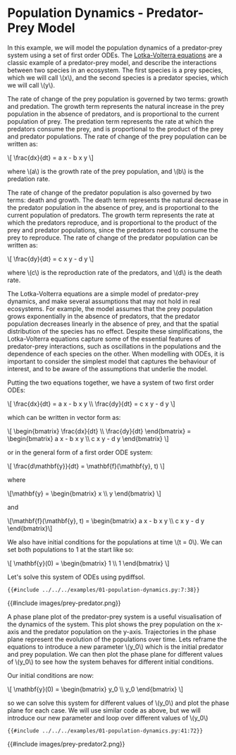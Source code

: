 # Population Dynamics - Predator-Prey Model

In this example, we will model the population dynamics of a predator-prey system using a set of first order ODEs. The [Lotka-Volterra equations](https://en.wikipedia.org/wiki/Lotka%E2%80%93Volterra_equations) are a classic example of a predator-prey model, and describe the interactions between two species in an ecosystem. The first species is a prey species, which we will call \\(x\\), and the second species is a predator species, which we will call \\(y\\).

The rate of change of the prey population is governed by two terms: growth and predation. The growth term represents the natural increase in the prey population in the absence of predators, and is proportional to the current population of prey. The predation term represents the rate at which the predators consume the prey, and is proportional to the product of the prey and predator populations. The rate of change of the prey population can be written as:

\\[
\frac{dx}{dt} = a x - b x y
\\]

where \\(a\\) is the growth rate of the prey population, and \\(b\\) is the predation rate.

The rate of change of the predator population is also governed by two terms: death and growth. The death term represents the natural decrease in the predator population in the absence of prey, and is proportional to the current population of predators. The growth term represents the rate at which the predators reproduce, and is proportional to the product of the prey and predator populations, since the predators need to consume the prey to reproduce. The rate of change of the predator population can be written as:

\\[
\frac{dy}{dt} = c x y - d y
\\]

where \\(c\\) is the reproduction rate of the predators, and \\(d\\) is the death rate.

The Lotka-Volterra equations are a simple model of predator-prey dynamics, and make several assumptions that may not hold in real ecosystems. For example, the model assumes that the prey population grows exponentially in the absence of predators, that the predator population decreases linearly in the absence of prey, and that the spatial distribution of the species has no effect. Despite these simplifications, the Lotka-Volterra equations capture some of the essential features of predator-prey interactions, such as oscillations in the populations and the dependence of each species on the other. When modelling with ODEs, it is important to consider the simplest model that captures the behaviour of interest, and to be aware of the assumptions that underlie the model.

Putting the two equations together, we have a system of two first order ODEs:

\\[
\frac{dx}{dt} = a x - b x y \\\\
\frac{dy}{dt} = c x y - d y
\\]

which can be written in vector form as:

\\[
\begin{bmatrix}
\frac{dx}{dt} \\\\
\frac{dy}{dt}
\end{bmatrix} = \begin{bmatrix}
a x - b x y \\\\
c x y - d y
\end{bmatrix}
\\]

or in the general form of a first order ODE system:

\\[
\frac{d\mathbf{y}}{dt} = \mathbf{f}(\mathbf{y}, t)
\\]

where

\\[\mathbf{y} = \begin{bmatrix} x \\\\ y \end{bmatrix} \\]

and

\\[\mathbf{f}(\mathbf{y}, t) = \begin{bmatrix} a x - b x y \\\\ c x y - d y \end{bmatrix}\\]

We also have initial conditions for the populations at time \\(t = 0\\). We can set both populations to 1 at the start like so:

\\[
\mathbf{y}(0) = \begin{bmatrix} 1 \\\\ 1 \end{bmatrix}
\\]

Let's solve this system of ODEs using pydiffsol.

```python,ignore
{{#include ../../../examples/01-population-dynamics.py:7:38}}
```

{{#include images/prey-predator.png}}

A phase plane plot of the predator-prey system is a useful visualisation of the dynamics of the system. This plot shows the prey population on the x-axis and the predator population on the y-axis. Trajectories in the phase plane represent the evolution of the populations over time. Lets reframe the equations to introduce a new parameter \\(y_0\\) which is the initial predator and prey population. We can then plot the phase plane for different values of \\(y_0\\) to see how the system behaves for different initial conditions.

Our initial conditions are now:

\\[
\mathbf{y}(0) = \begin{bmatrix} y_0 \\\\ y_0 \end{bmatrix}
\\]

so we can solve this system for different values of \\(y_0\\) and plot the phase plane for each case. We will use similar code as above, but we will introduce our new parameter and loop over different values of \\(y_0\\)

```python,ignore
{{#include ../../../examples/01-population-dynamics.py:41:72}}
```

{{#include images/prey-predator2.png}}
